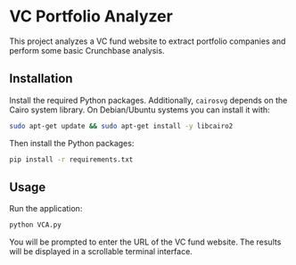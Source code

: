# VC Portfolio Analyzer

This project analyzes a VC fund website to extract portfolio companies and perform some basic Crunchbase analysis.

## Installation

Install the required Python packages. Additionally, `cairosvg` depends on the
Cairo system library. On Debian/Ubuntu systems you can install it with:

```bash
sudo apt-get update && sudo apt-get install -y libcairo2
```

Then install the Python packages:

```bash
pip install -r requirements.txt
```

## Usage

Run the application:

```bash
python VCA.py
```

You will be prompted to enter the URL of the VC fund website. The results will be displayed in a scrollable terminal interface.
